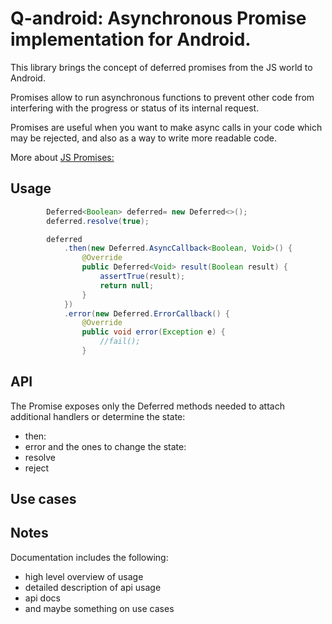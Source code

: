 # Q-android: Asynchronous Promise implementation for Android.

This library brings the concept of deferred promises from the JS world to Android.  

Promises allow to run asynchronous functions to prevent other code from interfering with the progress or status of its internal request.

Promises are useful when you want to make async calls in your code which may be rejected, and also as a way to write more readable code.

More about [JS Promises:](https://developer.mozilla.org/en-US/docs/Mozilla/JavaScript_code_modules/Promise.jsm/Promise#Constructor)

## Usage
```java
        Deferred<Boolean> deferred= new Deferred<>();
        deferred.resolve(true);

        deferred
            .then(new Deferred.AsyncCallback<Boolean, Void>() {
                @Override
                public Deferred<Void> result(Boolean result) {
                    assertTrue(result);
                    return null;
                }
            })
            .error(new Deferred.ErrorCallback() {
                @Override
                public void error(Exception e) {
                    //fail();
                }

````

## API
The Promise exposes only the Deferred methods needed to attach additional handlers or determine the state:
* then:
* error
and the ones to change the state:
* resolve
* reject

## Use cases



## Notes
Documentation includes the following:
* high level overview of usage
* detailed description of api usage
* api docs
* and maybe something on use cases
